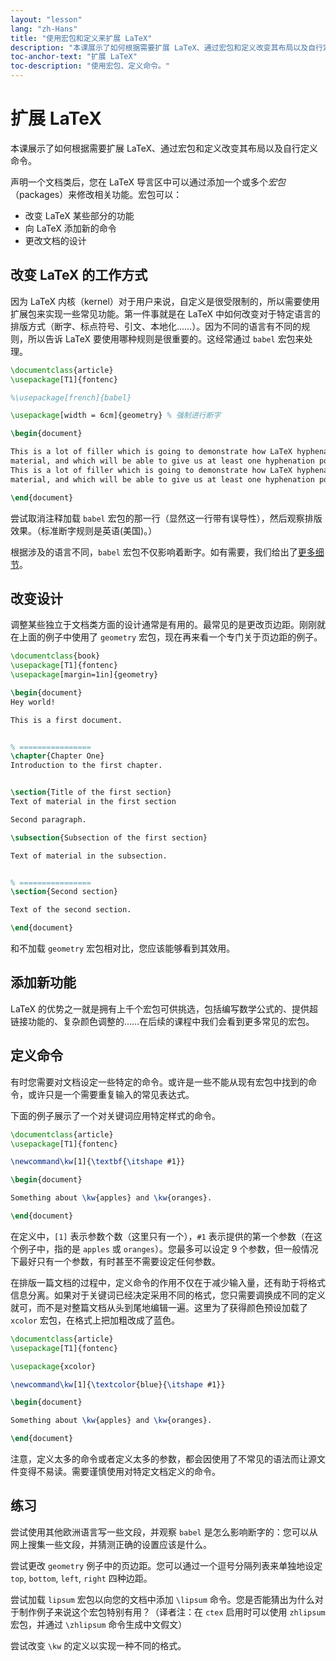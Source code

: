 ```yaml
---
layout: "lesson"
lang: "zh-Hans"
title: "使用宏包和定义来扩展 LaTeX"
description: "本课展示了如何根据需要扩展 LaTeX、通过宏包和定义改变其布局以及自行定义命令。"
toc-anchor-text: "扩展 LaTeX"
toc-description: "使用宏包、定义命令。"
---
```


# 扩展 LaTeX

<span
  class="summary">本课展示了如何根据需要扩展 LaTeX、通过宏包和定义改变其布局以及自行定义命令。</span>

声明一个文档类后，您在 LaTeX 导言区中可以通过添加一个或多个*宏包*（packages）来修改相关功能。宏包可以：

- 改变 LaTeX 某些部分的功能
- 向 LaTeX 添加新的命令
- 更改文档的设计

## 改变 LaTeX 的工作方式

因为 LaTeX 内核（kernel）对于用户来说，自定义是很受限制的，所以需要使用扩展包来实现一些常见功能。第一件事就是在 LaTeX 中如何改变对于特定语言的排版方式（断字、标点符号、引文、本地化……）。因为不同的语言有不同的规则，所以告诉 LaTeX 要使用哪种规则是很重要的。这经常通过 `babel` 宏包来处理。

```latex
\documentclass{article}
\usepackage[T1]{fontenc}

%\usepackage[french]{babel}

\usepackage[width = 6cm]{geometry} % 强制进行断字

\begin{document}

This is a lot of filler which is going to demonstrate how LaTeX hyphenates
material, and which will be able to give us at least one hyphenation point.
This is a lot of filler which is going to demonstrate how LaTeX hyphenates
material, and which will be able to give us at least one hyphenation point.

\end{document}
```

尝试取消注释加载 `babel` 宏包的那一行（显然这一行带有误导性），然后观察排版效果。（标准断字规则是英语(美国)。）

根据涉及的语言不同，`babel` 宏包不仅影响着断字。如有需要，我们给出了[更多细节](more-06)。

## 改变设计

调整某些独立于文档类方面的设计通常是有用的。最常见的是更改页边距。刚刚就在上面的例子中使用了 `geometry` 宏包，现在再来看一个专门关于页边距的例子。

```latex
\documentclass{book}
\usepackage[T1]{fontenc}
\usepackage[margin=1in]{geometry}

\begin{document}
Hey world!

This is a first document.


% ================
\chapter{Chapter One}
Introduction to the first chapter.


\section{Title of the first section}
Text of material in the first section

Second paragraph.

\subsection{Subsection of the first section}

Text of material in the subsection.


% ================
\section{Second section}

Text of the second section.

\end{document}
```

和不加载 `geometry` 宏包相对比，您应该能够看到其效用。

## 添加新功能

LaTeX 的优势之一就是拥有上千个宏包可供挑选，包括编写数学公式的、提供超链接功能的、复杂颜色调整的……在后续的课程中我们会看到更多常见的宏包。

## 定义命令

有时您需要对文档设定一些特定的命令。或许是一些不能从现有宏包中找到的命令，或许只是一个需要重复输入的常见表达式。

下面的例子展示了一个对关键词应用特定样式的命令。

```latex
\documentclass{article}
\usepackage[T1]{fontenc}

\newcommand\kw[1]{\textbf{\itshape #1}}

\begin{document}

Something about \kw{apples} and \kw{oranges}.

\end{document}
```

在定义中，`[1]` 表示参数个数（这里只有一个），`#1` 表示提供的第一个参数（在这个例子中，指的是 `apples` 或 `oranges`）。您最多可以设定 9 个参数，但一般情况下最好只有一个参数，有时甚至不需要设定任何参数。

在排版一篇文档的过程中，定义命令的作用不仅在于减少输入量，还有助于将格式信息分离。如果对于关键词已经决定采用不同的格式，您只需要调换成不同的定义就可，而不是对整篇文档从头到尾地编辑一遍。这里为了获得颜色预设加载了 `xcolor` 宏包，在格式上把加粗改成了蓝色。

```latex
\documentclass{article}
\usepackage[T1]{fontenc}

\usepackage{xcolor}

\newcommand\kw[1]{\textcolor{blue}{\itshape #1}}

\begin{document}

Something about \kw{apples} and \kw{oranges}.

\end{document}
```

注意，定义太多的命令或者定义太多的参数，都会因使用了不常见的语法而让源文件变得不易读。需要谨慎使用对特定文档定义的命令。

## 练习

尝试使用其他欧洲语言写一些文段，并观察 `babel` 是怎么影响断字的：您可以从网上搜集一些文段，并猜测正确的设置应该是什么。

尝试更改 `geometry` 例子中的页边距。您可以通过一个逗号分隔列表来单独地设定 `top`, `bottom`, `left`, `right` 四种边距。

尝试加载 `lipsum` 宏包以向您的文档中添加 `\lipsum` 命令。您是否能猜出为什么对于制作例子来说这个宏包特别有用？（译者注：在 `ctex` 启用时可以使用 `zhlipsum` 宏包，并通过 `\zhlipsum` 命令生成中文假文）

尝试改变 `\kw` 的定义以实现一种不同的格式。